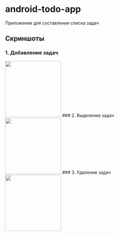 # android-todo-app

Приложение для составления списка задач

## Скриншоты
### 1. Добавление задач
<img src="screenshots/screen1.jpg" width="180"/>
### 2. Выделение задач
<img src="screenshots/screen2.jpg" width="180"/>
### 3. Удаление задач
<img src="screenshots/screen3.jpg" width="180"/>